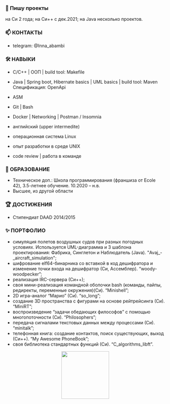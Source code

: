 ### 👋 Пишу проекты
на Си 2 года;
на Си++ c дек.2021;
на Java несколько проектов.

### 📫 КОНТАКТЫ
* telegram: @Inna_abambi

### 🛠 НАВЫКИ

* С/С++	| ООП | build tool: Makefile
* Java | Spring boot, Hibernate basics | UML basics | build tool: Maven
Спецификация: OpenApi
* ASM
* Git	 | Bash
* Docker | Networking | Postman / Insomnia

* английский (upper intermedite)
* операционная система Linux
* опыт разработки в среде UNIX
* code review | работа в команде

### 🌱 ОБРАЗОВАНИЕ
* Техническое доп.: Школа программирования (франшиза  от Ecole 42), 3.5-летнее обучение. 10.2020 – н.в.
* Высшее, из другой области

### :trophy: ДОСТИЖЕНИЯ
* Стипендиат DAAD 2014/2015

### ✨ ПОРТФОЛИО
* симуляция полетов воздушных судов при разных погодных условиях. Используется UML-диаграмма и 3 шаблона проектирования: Фабрика, Синглетон и Наблюдатель (Java). "Avaj_-_aircraft_simulation";
* шифрование elf64-бинарника со вставкой в код дешифратора и изменение точки входа на дешифратор (Си, Ассемблер). “woody-woodpecker”;
* реализация IRC-сервера (Си++);
* своя мини-реализация командной оболочки bash (команды, пайпы, редиректы, переменные окружения)(Си). “Minishell”;
* 2D игра-аналог “Марио” (Си). “so_long”;
* создание 3D пространства с фигурами на основе рейтрейсинга (Си). “MiniRT”;
* воспроизведение “задачи обедающих философов” с помощью многопоточности (Си). “Philosophers”;
* передача сигналами текстовых данных между процессами (Си). “minitalk”;
* телефонная книга: создание контактов, поиск существующих, выход (Си++). “My Awesome PhoneBook”;
* своя библиотека стандартных функций (Си). “C_algorithms_libft”.

<div align='center'>
<img height=150 src="https://github-readme-stats.vercel.app/api/top-langs/?username=abambi-abambi&layout=compact"/>
<!--  <a href="https://github.com/abambi-abambi/github-readme-stats">
       <img height=150 src="https://github-readme-stats.vercel.app/api/top-langs/?username=abambi-abambi&layout=compact"/></a> -->
</div>

<!--
**abambi-abambi/abambi-abambi** is a ✨ _special_ ✨ repository because its `README.md` (this file) appears on your GitHub profile. -->
